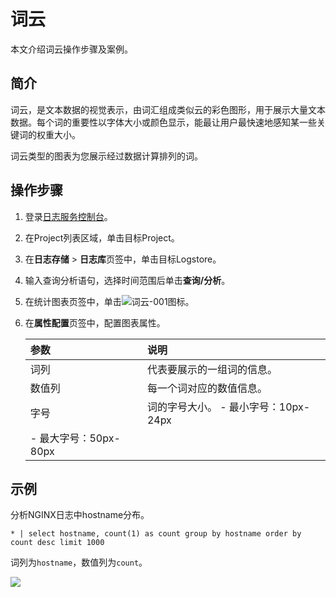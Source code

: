 # 词云

本文介绍词云操作步骤及案例。

## 简介

词云，是文本数据的视觉表示，由词汇组成类似云的彩色图形，用于展示大量文本数据。每个词的重要性以字体大小或颜色显示，能最让用户最快速地感知某一些关键词的权重大小。

词云类型的图表为您展示经过数据计算排列的词。

## 操作步骤

1.  登录[日志服务控制台](https://sls.console.aliyun.com)。

2.  在Project列表区域，单击目标Project。

3.  在**日志存储** \> **日志库**页签中，单击目标Logstore。

4.  输入查询分析语句，选择时间范围后单击**查询/分析**。

5.  在统计图表页签中，单击![词云-001](https://static-aliyun-doc.oss-accelerate.aliyuncs.com/assets/img/zh-CN/6077895951/p93128.png)图标。

6.  在**属性配置**页签中，配置图表属性。

    |参数|说明|
    |:-|:-|
    |词列|代表要展示的一组词的信息。|
    |数值列|每一个词对应的数值信息。|
    |字号|词的字号大小。     -   最小字号：10px-24px
    -   最大字号：50px-80px |


## 示例

分析NGINX日志中hostname分布。

```
* | select hostname, count(1) as count group by hostname order by count desc limit 1000
```

词列为`hostname`，数值列为`count`。

![](https://static-aliyun-doc.oss-accelerate.aliyuncs.com/assets/img/zh-CN/0690723061/p5749.png)

